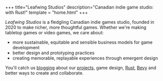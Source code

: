 +++
title="Leafwing Studios"
description="Canadian indie game studio: with Rust!"
template = "home.html"
+++

*Leafwing Studios* is a fledgling Canadian indie games studio, founded in 2020 to make richer, more thoughtful games.
Whether we're making tabletop games or video games, we care about:

* more sustainable, equitable and sensible business models for game development
* better design and prototyping practices
* creating memorable, replayable experiences through emergent design

You'll catch us [blogging](../blog/) about our  [projects](../projects/), game design, [Rust](https://www.rust-lang.org/), [Bevy](https://bevyengine.org/) and better ways to create and collaborate.
